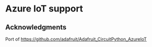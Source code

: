 # Azure IoT support

## Acknowledgments

Port of https://github.com/adafruit/Adafruit_CircuitPython_AzureIoT